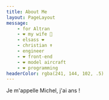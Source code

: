 ```yaml
---
title: About Me
layout: PageLayout
message:
    - for Altran
    - ❤ my wife 👩
    - elsass ❤
    - christian ✝
    - engineer
    - ❤ front-end
    - ❤ model aircraft
    - ❤ programming
headerColor: rgba(241, 144, 102, .5)
---
```


Je m'appelle Michel, j'ai <Year date="1993-02-28" /> ans !